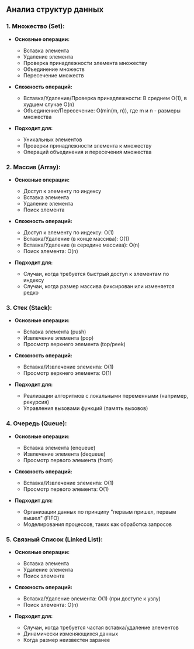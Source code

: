 ## Анализ структур данных

### 1. Множество (Set):

- **Основные операции:**
  - Вставка элемента
  - Удаление элемента
  - Проверка принадлежности элемента множеству
  - Объединение множеств
  - Пересечение множеств

- **Сложность операций:**
  - Вставка/Удаление/Проверка принадлежности: В среднем O(1), в худшем случае O(n)
  - Объединение/Пересечение: O(min(m, n)), где m и n - размеры множества

- **Подходит для:**
  - Уникальных элементов
  - Проверки принадлежности элемента к множеству
  - Операций объединения и пересечения множества

### 2. Массив (Array):

- **Основные операции:**
  - Доступ к элементу по индексу
  - Вставка элемента
  - Удаление элемента
  - Поиск элемента

- **Сложность операций:**
  - Доступ к элементу по индексу: O(1)
  - Вставка/Удаление (в конце массива): O(1)
  - Вставка/Удаление (в середине массива): O(n)
  - Поиск элемента: O(n)

- **Подходит для:**
  - Случаи, когда требуется быстрый доступ к элементам по индексу
  - Случаи, когда размер массива фиксирован или изменяется редко

### 3. Стек (Stack):

- **Основные операции:**
  - Вставка элемента (push)
  - Извлечение элемента (pop)
  - Просмотр верхнего элемента (top/peek)

- **Сложность операций:**
  - Вставка/Извлечение элемента: O(1)
  - Просмотр верхнего элемента: O(1)

- **Подходит для:**
  - Реализации алгоритмов с локальными переменными (например, рекурсия)
  - Управления вызовами функций (память вызовов)

### 4. Очередь (Queue):

- **Основные операции:**
  - Вставка элемента (enqueue)
  - Извлечение элемента (dequeue)
  - Просмотр первого элемента (front)

- **Сложность операций:**
  - Вставка/Извлечение элемента: O(1)
  - Просмотр первого элемента: O(1)

- **Подходит для:**
  - Организации данных по принципу "первым пришел, первым вышел" (FIFO)
  - Моделирования процессов, таких как обработка запросов

### 5. Связный Список (Linked List):

- **Основные операции:**
  - Вставка элемента
  - Удаление элемента
  - Поиск элемента

- **Сложность операций:**
  - Вставка/Удаление элемента: O(1) (при доступе к узлу)
  - Поиск элемента: O(n)

- **Подходит для:**
  - Случаи, когда требуется частая вставка/удаление элементов
  - Динамически изменяющихся данных
  - Когда размер неизвестен заранее
